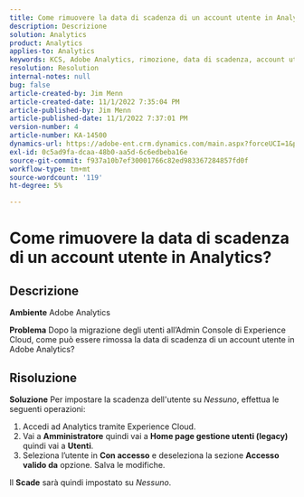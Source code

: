 ```yaml
---
title: Come rimuovere la data di scadenza di un account utente in Analytics?
description: Descrizione
solution: Analytics
product: Analytics
applies-to: Analytics
keywords: KCS, Adobe Analytics, rimozione, data di scadenza, account utente, Gestione utenti di Analytics
resolution: Resolution
internal-notes: null
bug: false
article-created-by: Jim Menn
article-created-date: 11/1/2022 7:35:04 PM
article-published-by: Jim Menn
article-published-date: 11/1/2022 7:37:01 PM
version-number: 4
article-number: KA-14500
dynamics-url: https://adobe-ent.crm.dynamics.com/main.aspx?forceUCI=1&pagetype=entityrecord&etn=knowledgearticle&id=c5295f47-1c5a-ed11-9561-6045bd006a22
exl-id: 0c5ad9fa-dcaa-48b0-aa5d-6c6edbeba16e
source-git-commit: f937a10b7ef30001766c82ed983367284857fd0f
workflow-type: tm+mt
source-wordcount: '119'
ht-degree: 5%

---
```


# Come rimuovere la data di scadenza di un account utente in Analytics?

## Descrizione


<b>Ambiente</b>
Adobe Analytics

<b>Problema</b>
Dopo la migrazione degli utenti all’Admin Console di Experience Cloud, come può essere rimossa la data di scadenza di un account utente in Adobe Analytics?


## Risoluzione


<b>Soluzione</b>
Per impostare la scadenza dell&#39;utente su *Nessuno*, effettua le seguenti operazioni:

1. Accedi ad Analytics tramite Experience Cloud.
2. Vai a <b>Amministratore</b> quindi vai a <b>Home page gestione utenti (legacy)</b> quindi vai a <b>Utenti</b>.
3. Seleziona l’utente in <b>Con accesso</b> e deseleziona la sezione <b>Accesso valido da</b> opzione. Salva le modifiche.


Il <b>Scade</b> sarà quindi impostato su *Nessuno*.

